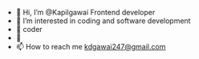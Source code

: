 - 👋 Hi, I’m @Kapilgawai
Frontend developer
- 👀 I’m interested in coding and software development
- 🌱 coder 
- 💞️ 
- 📫 How to reach me kdgawai247@gmail.com

<!---
Kapilgawai/Kapilgawai is a ✨ special ✨ repository because its `README.md` (this file) appears on your GitHub profile.
You can click the Preview link to take a look at your changes.
--->
